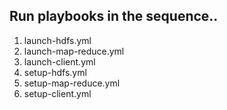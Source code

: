 ## Run playbooks in the sequence..
1. launch-hdfs.yml
2. launch-map-reduce.yml
3. launch-client.yml
4. setup-hdfs.yml
5. setup-map-reduce.yml
6. setup-client.yml
